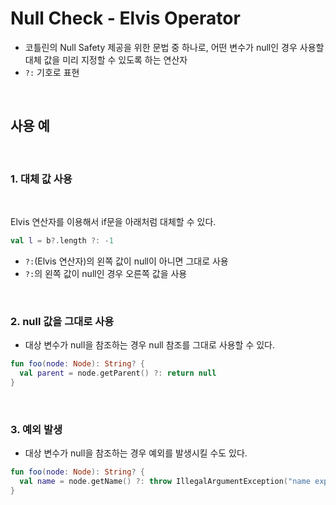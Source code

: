 # Null Check - Elvis Operator

- 코틀린의 Null Safety 제공을 위한 문법 중 하나로, 어떤 변수가 null인 경우 사용할 대체 값을 미리 지정할 수 있도록 하는 연산자
- `?:` 기호로 표현

<br>

## 사용 예

<br>

### 1. 대체 값 사용

<br>

Elvis 연산자를 이용해서 if문을 아래처럼 대체할 수 있다.

```kotlin
val l = b?.length ?: -1
```

- `?:`(Elvis 연산자)의 왼쪽 값이 null이 아니면 그대로 사용
- `?:`의 왼쪽 값이 null인 경우 오른쪽 값을 사용

<br>

### 2. null 값을 그대로 사용

- 대상 변수가 null을 참조하는 경우 null 참조를 그대로 사용할 수 있다.

```kotlin
fun foo(node: Node): String? {
  val parent = node.getParent() ?: return null
}
```

<br>

### 3. 예외 발생

- 대상 변수가 null을 참조하는 경우 예외를 발생시킬 수도 있다.

```kotlin
fun foo(node: Node): String? {
  val name = node.getName() ?: throw IllegalArgumentException("name expected")
}
```
